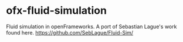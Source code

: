 # ofx-fluid-simulation
Fluid simulation in openFrameworks. A port of Sebastian Lague's work found here. https://github.com/SebLague/Fluid-Sim/
